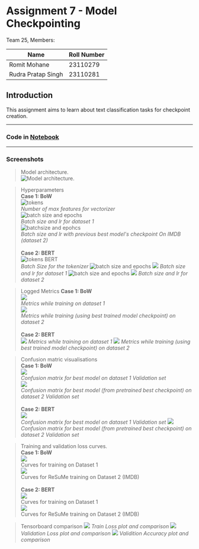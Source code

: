 # Assignment 7 - Model Checkpointing

Team 25, Members:     



| Name | Roll Number |  
| ------ | ------ |  
| Romit Mohane | 23110279 |  
| Rudra Pratap Singh | 23110281 |  

## Introduction
This assignment aims to learn about text classification tasks for checkpoint creation.

---

### Code in [Notebook](./STTAI_Lab7.ipynb)

---

### Screenshots

> Model architecture.   
![Model architecture.](./arhitecture.png)
 
> Hyperparameters   
__Case 1: BoW__   
![tokens](./hyperparams1.png)    
_Number of max features for vectorizer_   
![batch size and epochs](./hyperparams2.png)   
_Batch size and lr for dataset 1_   
![batchsize and epohcs](./hyperparams3.png)    
_Batch size and lr with previous best model's checkpoint On IMDB (dataset 2)_<br><br>
> __Case 2: BERT__
> <br>
![tokens BERT](./hyperparams4.png)
> <br>
_Batch Size for the tokenizer_
![batch size and epochs](./hyperparams5.png)
![](./hyperparams6.png)
_Batch size and lr for dataset 1_
![batch size and epochs](./hyperparams7.png)
![](./hyperparams8.png)
_Batch size and lr for dataset 2_


> Logged Metrics
__Case 1: BoW__   
![](./metrics1.png)  
_Metrics while training on dataset 1_  
![](./metrics2.png)   
_Metrics while training (using best trained model checkpoint) on dataset 2_<br><br>
__Case 2: BERT__<br>
![](./metrics3.png)
_Metrics while training on dataset 1_
![](./metrics4.png)
_Metrics while training (using best trained model checkpoint) on dataset 2_


> Confusion matric visualisations  
__Case 1: BoW__  
![](./cfm1.png)  
_Confusion matrix for best model on dataset 1 Validation set_  
![](./cfm2.png)  
_Confusion matrix for best model (from pretrained best checkpoint) on dataset 2 Validation set_<br><br>
__Case 2: BERT__<br>
![](./cfm3.png)<br>
_Confusion matrix for best model on dataset 1 Validation set_
![](./cfm4.png)<br>
_Confusion matrix for best model (from pretrained best checkpoint) on dataset 2 Validation set_  



> Training and validation loss curves.   
__Case 1: BoW__    
![](./curves1.png)    
Curves for training on Dataset 1  
![](./curves3.png)  
Curves for ReSuMe training on Dataset 2 (IMDB)  <br><br>
__Case 2: BERT__<br>
![](./curves5.png)<br>
Curves for training on Dataset 1  
![](./curves6.png)<br>
Curves for ReSuMe training on Dataset 2 (IMDB)  

> Tensorboard comparison
![](./tb1.png)
_Train Loss plot and comparison_
![](./tb2.png)
_Validation Loss plot and comparison_
![](./tb3.png)
_Validition Accuracy plot and comparison_
